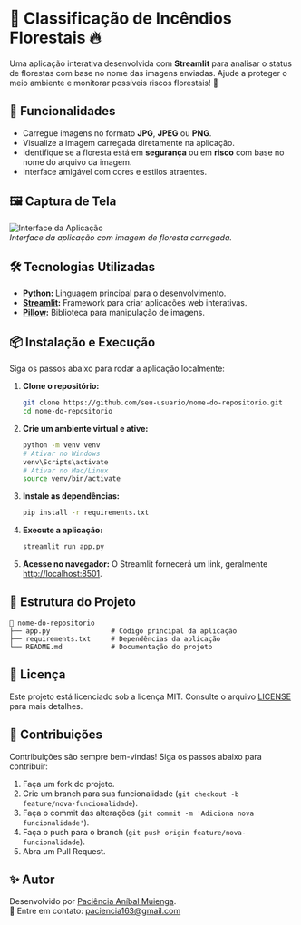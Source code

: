 # 🌳 Classificação de Incêndios Florestais 🔥

Uma aplicação interativa desenvolvida com **Streamlit** para analisar o status de florestas com base no nome das imagens enviadas. Ajude a proteger o meio ambiente e monitorar possíveis riscos florestais! 🌿

## 🚀 Funcionalidades
- Carregue imagens no formato **JPG**, **JPEG** ou **PNG**.
- Visualize a imagem carregada diretamente na aplicação.
- Identifique se a floresta está em **segurança** ou em **risco** com base no nome do arquivo da imagem.
- Interface amigável com cores e estilos atraentes.

## 🖼️ Captura de Tela
![Interface da Aplicação](https://cdn.pixabay.com/photo/2017/12/15/13/40/forest-3022215_960_720.jpg)  
*Interface da aplicação com imagem de floresta carregada.*

## 🛠️ Tecnologias Utilizadas
- **[Python](https://www.python.org/):** Linguagem principal para o desenvolvimento.
- **[Streamlit](https://streamlit.io/):** Framework para criar aplicações web interativas.
- **[Pillow](https://python-pillow.org/):** Biblioteca para manipulação de imagens.

## 📦 Instalação e Execução
Siga os passos abaixo para rodar a aplicação localmente:

1. **Clone o repositório:**
   ```bash
   git clone https://github.com/seu-usuario/nome-do-repositorio.git
   cd nome-do-repositorio
   ```

2. **Crie um ambiente virtual e ative:**
   ```bash
   python -m venv venv
   # Ativar no Windows
   venv\Scripts\activate
   # Ativar no Mac/Linux
   source venv/bin/activate
   ```

3. **Instale as dependências:**
   ```bash
   pip install -r requirements.txt
   ```

4. **Execute a aplicação:**
   ```bash
   streamlit run app.py
   ```

5. **Acesse no navegador:**
   O Streamlit fornecerá um link, geralmente [http://localhost:8501](http://localhost:8501).

## 📁 Estrutura do Projeto
```
📂 nome-do-repositorio
├── app.py               # Código principal da aplicação
├── requirements.txt     # Dependências da aplicação
└── README.md            # Documentação do projeto
```

## 📄 Licença
Este projeto está licenciado sob a licença MIT. Consulte o arquivo [LICENSE](LICENSE) para mais detalhes.

## 🤝 Contribuições
Contribuições são sempre bem-vindas! Siga os passos abaixo para contribuir:

1. Faça um fork do projeto.
2. Crie um branch para sua funcionalidade (`git checkout -b feature/nova-funcionalidade`).
3. Faça o commit das alterações (`git commit -m 'Adiciona nova funcionalidade'`).
4. Faça o push para o branch (`git push origin feature/nova-funcionalidade`).
5. Abra um Pull Request.

## ✨ Autor
Desenvolvido por [Paciência Aníbal Muienga](https://github.com/Paciencia163).  
📧 Entre em contato: paciencia163@gmail.com
